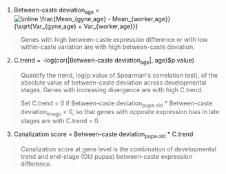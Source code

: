 1. Between-caste deviation<sub>age</sub> = <img src="https://latex.codecogs.com/png.image?\dpi{110}&space;\inline&space;\frac{Mean_{gyne,age}&space;-&space;Mean_{worker,age}}{\sqrt{Var_{gyne,age}&space;&plus;&space;Var_{worker,age}}}" title="\inline \frac{Mean_{gyne,age} - Mean_{worker,age}}{\sqrt{Var_{gyne,age} + Var_{worker,age}}}" />

>Genes with high between-caste expression difference or with low within-caste variation are with high between-caste deviation.

2. C.trend = -log(cor(|Between-caste deviation<sub>age</sub>|, age)$p.value)

>Quantify the trend, log(p.value of Spearman's correlation test), of the absolute value of between-caste deviation across developmental stages. Genes with increasing divergence are with high C.trend.

>Set C.trend = 0 if Between-caste deviation<sub>pupa.old</sub> * Between-caste deviation<sub>imago</sub> < 0, so that genes with opposite expression bias in late stages are with C.trend = 0.

3. Canalization score = Between-caste deviation<sub>pupa.old</sub> * C.trend

>Canalization score at gene level is the combination of developmental trend and end-stage (Old pupae) between-caste expression difference.
